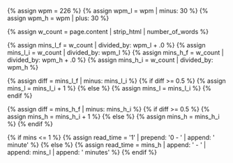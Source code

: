 {% assign wpm = 226 %}
{% assign wpm_l = wpm | minus: 30 %}
{% assign wpm_h = wpm | plus: 30 %}

{% assign w_count = page.content | strip_html | number_of_words %}

{% assign mins_l_f = w_count | divided_by: wpm_l + .0 %}
{% assign mins_l_i = w_count | divided_by: wpm_l %}
{% assign mins_h_f = w_count | divided_by: wpm_h + .0 %}
{% assign mins_h_i = w_count | divided_by: wpm_h %}


{% assign diff = mins_l_f | minus: mins_l_i %}
{% if diff >= 0.5 %}
	{% assign mins_l = mins_l_i + 1 %}
{% else %}
	{% assign mins_l = mins_l_i %}
{% endif %}

{% assign diff = mins_h_f | minus: mins_h_i %}
{% if diff >= 0.5 %}
	{% assign mins_h = mins_h_i + 1 %}
{% else %}
	{% assign mins_h = mins_h_i %}
{% endif %}

{% if mins <= 1 %}
	{% assign read_time = '1' | prepend: '0 - ' | append: ' minute' %}
{% else %}
	{% assign read_time = mins_h | append: ' - ' | append: mins_l | append: ' minutes' %}
{% endif %}
